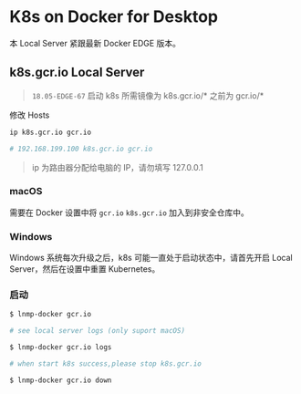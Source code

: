 # K8s on Docker for Desktop

本 Local Server 紧跟最新 Docker EDGE 版本。

## k8s.gcr.io Local Server

> `18.05-EDGE-67` 启动 k8s 所需镜像为 k8s.gcr.io/* 之前为 gcr.io/*

修改 Hosts

```bash
ip k8s.gcr.io gcr.io

# 192.168.199.100 k8s.gcr.io gcr.io
```

> ip 为路由器分配给电脑的 IP，请勿填写 127.0.0.1

### macOS

需要在 Docker 设置中将 `gcr.io` `k8s.gcr.io` 加入到非安全仓库中。

### Windows

Windows 系统每次升级之后，k8s 可能一直处于启动状态中，请首先开启 Local Server，然后在设置中重置 Kubernetes。

### 启动

```bash
$ lnmp-docker gcr.io

# see local server logs (only suport macOS)

$ lnmp-docker gcr.io logs

# when start k8s success,please stop k8s.gcr.io

$ lnmp-docker gcr.io down
```
